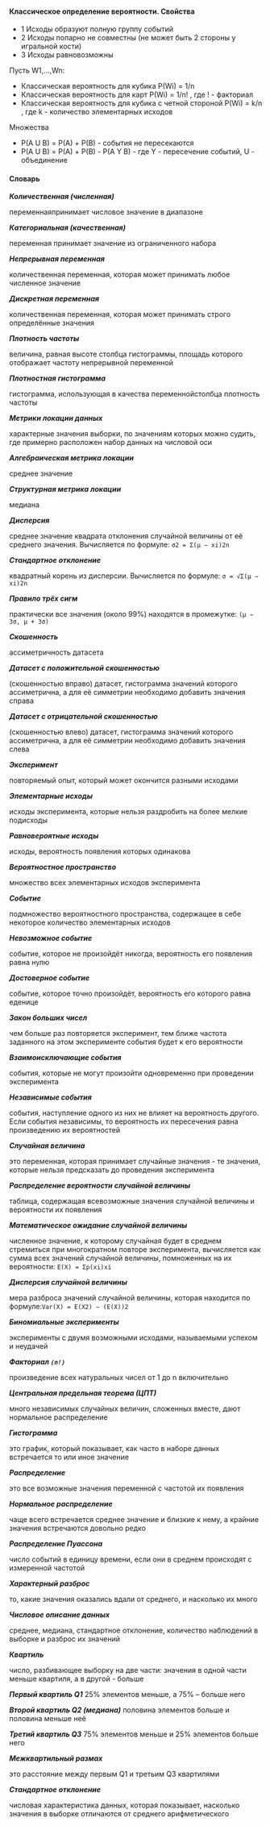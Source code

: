 #### Классическое определение вероятности. Свойства 

- 1 Исходы образуют полную группу событий 
- 2 Исходы попарно не совместны (не может быть 2 стороны у игральной кости)
- 3 Исходы равновозможны

Пусть W1,...,Wn:
- Классическая вероятность для кубика 
P(Wi) = 1/n
- Классическая вероятность для карт
P(Wi) = 1/n!  , где ! - факториал
- Классическая вероятность для кубика с четной стороной
P(Wi) = k/n  , где k - количество элементарных исходов

Множества 
- P(A U B) = P(A) + P(B) - события не пересекаются
- P(A U B) = P(A) + P(B) - P(A Y B) - где Y  - пересечение событий, U - объединение 


#### Словарь

***Количественная (численная)*** 

переменнаяпринимает числовое значение в диапазоне

***Категориальная (качественная)*** 

переменная принимает значение из ограниченного набора

***Непрерывная переменная***

количественная переменная, которая может принимать любое численное значение

***Дискретная переменная***

количественная переменная, которая может принимать строго определённые значения

***Плотность частоты***

величина, равная высоте столбца гистограммы, площадь которого отображает частоту непрерывной переменной

***Плотностная гистограмма***

гистограмма, использующая в качества переменнойстолбца плотность частоты

***Метрики локации данных***

характерные значения выборки, по значениям которых можно судить, где примерно расположен набор данных на числовой оси

***Алгебраическая метрика локации***

среднее значение

***Структурная метрика локации***

медиана

***Дисперсия***

среднее значение квадрата отклонения случайной величины от её среднего значения. Вычисляется по формуле: `σ2 = Σ(μ − xi)2n`

***Стандартное отклонение***

квадратный корень из дисперсии. Вычисляется по формуле: `σ = √Σ(μ − xi)2n`

***Правило трёх сигм***

практически все значения (около 99%) находятся в промежутке: `(μ − 3σ, μ + 3σ)`

***Скошенность***

ассиметричность датасета

***Датасет с положительной скошенностью***

(скошенностью вправо)
датасет, гистограмма значений которого ассиметрична, а для её симметрии необходимо добавить значения справа

***Датасет с отрицательной скошенностью***

(скошенностью влево) датасет, гистограмма значений которого ассиметрична, а для её симметрии необходимо добавить значения слева

***Эксперимент***

повторяемый опыт, который может окончится разными исходами

***Элементарные исходы***

исходы эксперимента, которые нельзя раздробить на более мелкие подисходы

***Равновероятные исходы***

исходы, вероятность появления которых одинакова

***Вероятностное пространство***

множество всех элементарных исходов эксперимента

***Событие***

подмножество вероятностного пространства, содержащее в себе некоторое количество элементарных исходов

***Невозможное событие***

событие, которое не произойдёт никогда, вероятность его появления равна нулю

***Достоверное событие***

событие, которое точно произойдёт, вероятность его которого равна еденице

***Закон больших чисел***

чем больше раз повторяется эксперимент, тем ближе частота заданного на этом эксперименте события будет к его вероятности

***Взаимоисключающие события***

события, которые не могут произойти одновременно при проведении эксперимента

***Независимые события***

события, наступление одного из них не влияет на вероятность другого. Если события независимы, то вероятность их пересечения равна произведению их вероятностей

***Случайная величина***

это переменная, которая принимает случайные значения - те значения, которые нельзя предсказать до проведения эксперимента

***Распределение вероятности случайной величины***

таблица, содержащая всевозможные значения случайной величины и вероятности их появления

***Математическое ожидание случайной величины***

численное значение, к которому случайная будет в среднем стремиться при многократном повторе эксперимента, вычисляется как сумма всех значений случайной величины, помноженных на их вероятности: `E(X) = Σp(xi)xi`

***Дисперсия случайной величины***

мера разброса значений случайной величины, которая находится по формуле:`Var(X) = E(X2) − (E(X))2`

***Биномиальные эксперименты***

эксперименты с двумя возможными исходами, называемыми успехом и неудачей

***Факториал `(n!)`***

произведение всех натуральных чисел от 1 до n включительно

***Центральная предельная теорема (ЦПТ)***

много независимых случайных величин, сложенных вместе, дают нормальное распределение

***Гистограмма***

это график, который показывает, как часто в наборе данных встречается то или иное значение

***Распределение***

это все возможные значения переменной с частотой их появления

***Нормальное распределение***

чаще всего встречается среднее значение и близкие к нему, а крайние значения встречаются довольно редко

***Распределение Пуассона***

число событий в единицу времени, если они в среднем происходят с измеренной частотой

***Характерный разброс***

то, какие значения оказались вдали от среднего, и насколько их много

***Числовое описание данных***

среднее, медиана, стандартное отклонение, количество наблюдений в выборке и разброс их значений

***Квартиль***

число, разбивающее выборку на две части: значения в одной части меньше квартиля, а в другой - больше

***Первый квартиль Q1***
25% элементов меньше, а 75% – больше него

***Второй квартиль Q2 (медиана)***
половина элементов больше и половина меньше неё

***Третий квартиль Q3***
75% элементов меньше и 25% элементов больше него

***Межквартильный размах***

это расстояние между первым Q1 и третьим Q3 квартилями

***Стандартное отклонение***

числовая характеристика данных, которая показывает, насколько значения в выборке отличаются от среднего арифметического
